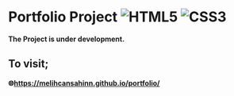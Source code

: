 # Portfolio Project ![HTML5](https://img.shields.io/badge/html5-%23E34F26.svg?style=for-the-badge&logo=html5&logoColor=white) ![CSS3](https://img.shields.io/badge/css3-%231572B6.svg?style=for-the-badge&logo=css3&logoColor=white)  

**The Project is under development.**

## To visit;

**<p>🌐https://melihcansahinn.github.io/portfolio/</p>**

